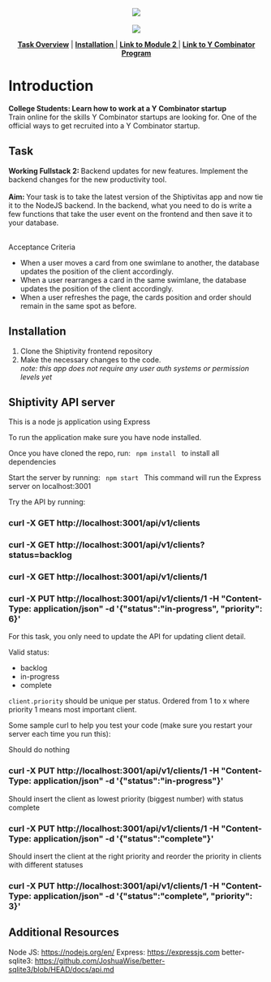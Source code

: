 <p align="center">
<a href="https://www.insidesherpa.com/virtual-internships/prototype/oRMogWRHeewqHzA7u/College%20Students%3A%20Learn%20how%20to%20work%20at%20a%20YC%20startup">
<img src="https://s3-ap-southeast-2.amazonaws.com/insidesherpa-assets/yc/yc-blade.png"></a>
<br><br>
  <a href="https://www.insidesherpa.com/virtual-internships/prototype/oRMogWRHeewqHzA7u/College%20Students%3A%20Learn%20how%20to%20work%20at%20a%20YC%20startup">
  <img src="https://s3-ap-southeast-2.amazonaws.com/insidesherpa-assets/yc/workatastartup_logo_orange-c2a27f6374f9395166ee9906e2e0873af835b3c6132ae6aa0543582298567041.svg"></a>
</p>


<p align='center'> 
  <b><a href="#task"> Task Overview</a></b>
  | 
  <b><a href="#installation"> Installation </a></b>
  |
  <b><a href="https://www.insidesherpa.com/modules/oRMogWRHeewqHzA7u/9btzxEJz5aDBhNHMv"> Link to Module 2 </a></b>
  |
  <b><a href="https://www.insidesherpa.com/virtual-internships/prototype/oRMogWRHeewqHzA7u/College%20Students%3A%20Learn%20how%20to%20work%20at%20a%20YC%20startup" target="_blank"> Link to Y Combinator Program </a></b>
           
</p>


# Introduction 
<p> 
<b> College Students: 
  Learn how to work at a Y Combinator startup </b>
<br>Train online for the skills Y Combinator startups are looking for. One of the official ways to get recruited into a Y Combinator startup.
</p>

<h2 id="task">Task</h2>
<b> Working Fullstack 2: </b> Backend updates for new features.
Implement the backend changes for the new productivity tool.
<br><br>
<b> Aim: </b> 
Your task is to take the latest version of the Shiptivitas app and now tie it to the NodeJS backend.
In the backend, what you need to do is write a few functions that take the user event on the frontend and then save it to your database.
<br><br>

Acceptance Criteria
<ul>
  <li>When a user moves a card from one swimlane to another, the database updates the position of the client accordingly.</li>
  <li>When a user rearranges a card in the same swimlane, the database updates the position of the client accordingly.</li>
  <li>When a user refreshes the page, the cards position and order should remain in the same spot as before.</li>
  
</ul>

<h2 id="installation"> Installation </h2>

<ol>
  <li>Clone the Shiptivity frontend repository </li>
  <li> Make the necessary changes to the code. <br>
    <i>note: this app does not require any user auth systems or permission levels yet</i></li>
  
</ol>

## Shiptivity API server

This is a node js application using Express

To run the application make sure you have node installed.

Once you have cloned the repo, run:
<code> npm install </code>
to install all dependencies

Start the server by running:
<code> npm start </code>
This command will run the Express server on localhost:3001

Try the API by running:
### curl -X GET http://localhost:3001/api/v1/clients
### curl -X GET http://localhost:3001/api/v1/clients?status=backlog
### curl -X GET http://localhost:3001/api/v1/clients/1
### curl -X PUT http://localhost:3001/api/v1/clients/1 -H "Content-Type: application/json" -d '{"status":"in-progress", "priority": 6}'


For this task, you only need to update the API for updating client detail.

Valid status:
- backlog
- in-progress
- complete

`client.priority` should be unique per status. Ordered from 1 to x where priority 1 means most important client.

Some sample curl to help you test your code (make sure you restart your server each time you run this):

Should do nothing

### curl -X PUT http://localhost:3001/api/v1/clients/1 -H "Content-Type: application/json" -d '{"status":"in-progress"}'

Should insert the client as lowest priority (biggest number) with status complete

### curl -X PUT http://localhost:3001/api/v1/clients/1 -H "Content-Type: application/json" -d '{"status":"complete"}'

Should insert the client at the right priority and reorder the priority in clients with different statuses

### curl -X PUT http://localhost:3001/api/v1/clients/1 -H "Content-Type: application/json" -d '{"status":"complete", "priority": 3}'

## Additional Resources
Node JS: https://nodejs.org/en/
Express: https://expressjs.com
better-sqlite3: https://github.com/JoshuaWise/better-sqlite3/blob/HEAD/docs/api.md
